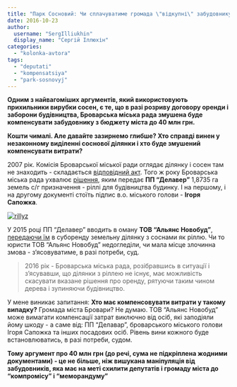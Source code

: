 ```yaml
---
title: "Парк Сосновий: Чи сплачуватиме громада \"відкупні\" забудовнику?"
date: 2016-10-23
author: 
  username: "SergIlliukhin"
  display_name: "Сергій Іллюхін"
categories: 
  - "kolonka-avtora"
tags: 
  - "deputati"
  - "kompensatsiya"
  - "park-sosnovyj"
---
```


**Одним з найвагоміших аргументів, який використовують прихильники вирубки сосен, є те, що в разі розриву договору оренди і заборони будівництва, Броварська міська рада змушена буде компенсувати забудовнику з бюджету міста до 40 млн грн.**

**Кошти чималі. Але давайте зазирнемо глибше? Хто справді винен у незаконному виділенні соснової ділянки і хто буде змушений компенсувати витрати?**

2007 рік. Комісія Броварської міської ради оглядає ділянку і сосен там не знаходить - складається [відповідний акт](http://save.brovary.org/akt-obstezhennya-dilyanky-2007-rik-derev-ne-znajshly/). Того ж року Броварська міська рада ухвалює [рішення](http://rizanenko.org/downloads/doc/rishennya/2007_rik/29_sesia/46.pdf), яким передає **ПП “Делавер”** 1,8735 га земель с/г призначення - ріллі для будівництва будинку. І на першому, і на другому документі стоїть підпис в.о. міського голови - **Ігоря Сапожка**.

[![rillyz](https://mpz.brovary.org/wp-content/uploads/2016/10/rillyz.png)](https://mpz.brovary.org/wp-content/uploads/2016/10/rillyz.png)

У 2015 році ПП “Делавер” вводить в оману **ТОВ “Альянс Новобуд”**, [передаючи їм](http://docs.brovary.org/p27879/21.05.2015/1469-54-06) в суборенду земельну ділянку з соснами як ріллю. Чи то юристи ТОВ “Альянс Новобуд” недогледіли, чи мала місце злочинна змова - з’ясовуватиме, в разі потреби, суд.

> 2016 рік - Броварська міська рада, розібравшись в ситуації і з’ясувавши, що ділянки з ріллею не існує, має можливість скасувати вказане рішення про оренду, рятуючи таким чином дерева і зупиняючи будівництво.

У мене виникає запитання: **Хто має компенсовувати витрати у такому випадку?** Громада міста Бровари? Не думаю. ТОВ “Альянс Новобуд” може вимагати компенсації затрат виключно від осіб, які заподіяли йому шкоду - а саме від: ПП “Делавар”, броварського міського голови Ігоря Сапожка та інших посадових осіб. Рівень вини кожного буде встановлюватись, в разі потреби, судом.

**Тому аргумент про 40 млн грн (до речі, сума не підкріплена жодними документами) - це не більше, ніж вишукана маніпуляція від забудовників, яка має на меті схилити депутатів і громаду міста до “компромісу” і “меморандуму”**
